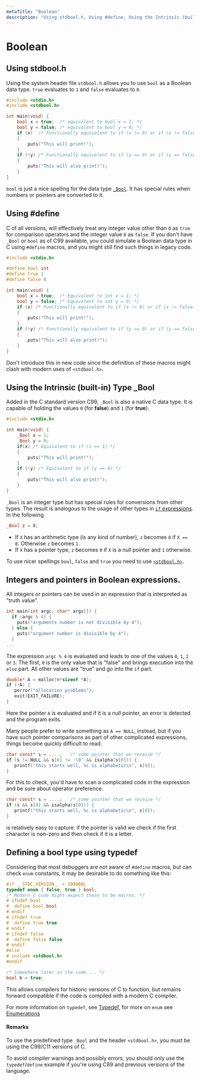 ```yaml
---
metaTitle: "Boolean"
description: "Using stdbool.h, Using #define, Using the Intrinsic (built-in)  Type _Bool, Integers and pointers in Boolean expressions., Defining a bool type using typedef"
---
```


# Boolean



## Using stdbool.h


Using the system header file `stdbool.h` allows you to use `bool` as a Boolean data type. `true` evaluates to `1` and `false` evaluates to `0`.

```c
#include <stdio.h>
#include <stdbool.h>

int main(void) {
    bool x = true;  /* equivalent to bool x = 1; */
    bool y = false; /* equivalent to bool y = 0; */
    if (x)  /* Functionally equivalent to if (x != 0) or if (x != false) */
    {
        puts("This will print!");
    }
    if (!y) /* Functionally equivalent to if (y == 0) or if (y == false) */
    {
        puts("This will also print!");
    }
}

```

`bool` is just a nice spelling for the data type [`_Bool`](https://stackoverflow.com/documentation/c/3336/boolean/11473/using-the-intrinsic-built-in-type-bool). It has special rules when numbers or pointers are converted to it.



## Using #define


C of all versions, will effectively treat any integer value other than `0` as `true` for comparison operators and the integer value `0` as `false`. If you don't have `_Bool` or `bool` as of C99 available, you could simulate a Boolean data type in C using `#define` macros, and you might still find such things in legacy code.

```c
#include <stdio.h>

#define bool int
#define true 1
#define false 0

int main(void) {
    bool x = true;  /* Equivalent to int x = 1; */
    bool y = false; /* Equivalent to int y = 0; */
    if (x) /* Functionally equivalent to if (x != 0) or if (x != false) */
    {
        puts("This will print!");
    }
    if (!y) /* Functionally equivalent to if (y == 0) or if (y == false) */
    {
        puts("This will also print!");
    }
}

```

Don't introduce this in new code since the definition of these macros might clash with modern uses of `<stdbool.h>`.



## Using the Intrinsic (built-in)  Type _Bool


Added in the C standard version C99, `_Bool` is also a native C data type. It is capable of holding the values `0` (for **false**) and `1` (for **true**).

```c
#include <stdio.h>

int main(void) {
    _Bool x = 1; 
    _Bool y = 0;
    if(x) /* Equivalent to if (x == 1) */
    {
        puts("This will print!");
    }
    if (!y) /* Equivalent to if (y == 0) */
    {
        puts("This will also print!");
    }
}

```

`_Bool` is an integer type but has special rules for conversions from other types. The result is analogous to the usage of other types in [`if` expressions](https://stackoverflow.com/documentation/c/3336/boolean/14358/integers-and-pointers-in-boolean-expressions). In the following

```c
_Bool z = X;

```


- If `X` has an arithmetic type (is any kind of number), `z` becomes `0` if `X == 0`. Otherwise `z` becomes `1`.
- If `X` has a pointer type, `z` becomes `0` if `X` is a null pointer and `1` otherwise.

To use nicer spellings `bool`, `false` and `true` you need to use [`<stdbool.h>`](https://stackoverflow.com/documentation/c/3336/boolean/11458/using-stdbool-h).



## Integers and pointers in Boolean expressions.


All integers or pointers can be used in an expression that is interpreted as "truth value".

```c
int main(int argc, char* argv[]) {
  if (argc % 4) {
    puts("arguments number is not divisible by 4");
  } else {
    puts("argument number is divisible by 4");
  }
...

```

The expression `argc % 4` is evaluated and leads to one of the values `0`, `1`, `2` or `3`. The first, `0` is the only value that is "false" and brings execution into the `else` part. All other values are "true" and go into the `if` part.

```c
double* A = malloc(n*sizeof *A);
if (!A) {
   perror("allocation problems");
   exit(EXIT_FAILURE);
}

```

Here the pointer `A` is evaluated and if it is a null pointer, an error is detected and the program exits.

Many people prefer to write something as `A == NULL`, instead, but if you have such pointer comparisons as part of other complicated expressions, things become quickly difficult to read.

```c
char const* s = ....;   /* some pointer that we receive */
if (s != NULL && s[0] != '\0' && isalpha(s[0])) {
   printf("this starts well, %c is alphabetic\n", s[0]);
}

```

For this to check, you'd have to scan a complicated code in the expression and be sure about operator preference.

```c
char const* s = ....;   /* some pointer that we receive */
if (s && s[0] && isalpha(s[0])) {
   printf("this starts well, %c is alphabetic\n", s[0]);
}

```

is relatively easy to capture: if the pointer is valid we check if the first character is non-zero and then check if it is a letter.



## Defining a bool type using typedef


Considering that most debuggers are not aware of `#define` macros, but can check `enum` constants, it may be desirable to do something like this:

```c
#if __STDC_VERSION__ < 199900L
typedef enum { false, true } bool;
/* Modern C code might expect these to be macros. */
# ifndef bool
#  define bool bool
# endif
# ifndef true
#  define true true
# endif
# ifndef false
#  define false false
# endif
#else
# include <stdbool.h>
#endif

/* Somewhere later in the code ... */
bool b = true;

```

This allows compilers for historic versions of C to function, but remains forward compatible if the code is compiled with a modern C compiler.

For more information on `typedef`, see [Typedef](https://stackoverflow.com/documentation/c/2681/typedef), for more on `enum` see [Enumerations](https://stackoverflow.com/documentation/c/5460/enumerations)



#### Remarks


To use the predefined type `_Bool` and the header `<stdbool.h>`, you must be using the C99/C11 versions of C.

To avoid compiler warnings and possibly errors, you should only use the `typedef`/`define` example if you're using C89 and previous versions of the language.

